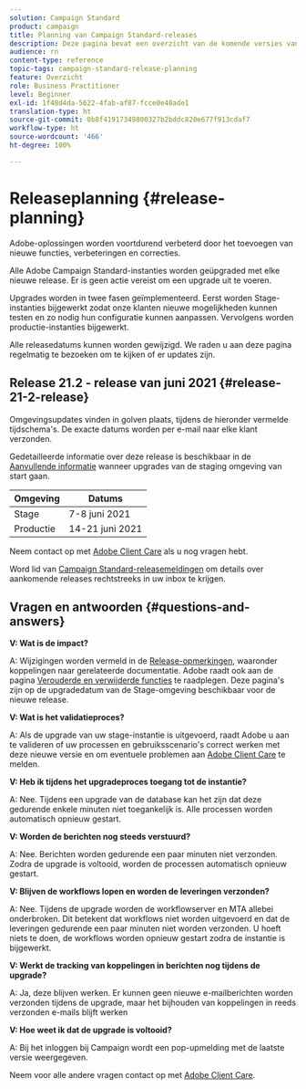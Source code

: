 ```yaml
---
solution: Campaign Standard
product: campaign
title: Planning van Campaign Standard-releases
description: Deze pagina bevat een overzicht van de komende versies van Adobe Campaign Standard.
audience: rn
content-type: reference
topic-tags: campaign-standard-release-planning
feature: Overzicht
role: Business Practitioner
level: Beginner
exl-id: 1f48d4da-5622-4fab-af87-fcce0e40ade1
translation-type: ht
source-git-commit: 8b8f41917349800327b2bddc820e677f913cdaf7
workflow-type: ht
source-wordcount: '466'
ht-degree: 100%

---
```


# Releaseplanning {#release-planning}

Adobe-oplossingen worden voortdurend verbeterd door het toevoegen van nieuwe functies, verbeteringen en correcties.

Alle Adobe Campaign Standard-instanties worden geüpgraded met elke nieuwe release. Er is geen actie vereist om een upgrade uit te voeren.

Upgrades worden in twee fasen geïmplementeerd. Eerst worden Stage-instanties bijgewerkt zodat onze klanten nieuwe mogelijkheden kunnen testen en zo nodig hun configuratie kunnen aanpassen. Vervolgens worden productie-instanties bijgewerkt.

Alle releasedatums kunnen worden gewijzigd. We raden u aan deze pagina regelmatig te bezoeken om te kijken of er updates zijn.

## Release 21.2 - release van juni 2021 {#release-21-2-release}

Omgevingsupdates vinden in golven plaats, tijdens de hieronder vermelde tijdschema&#39;s. De exacte datums worden per e-mail naar elke klant verzonden.

Gedetailleerde informatie over deze release is beschikbaar in de [Aanvullende informatie](../../rn/using/release-notes.md) wanneer upgrades van de staging omgeving van start gaan.

<table>
 <thead>
  <tr>
   <th> Omgeving<br /> </th>
   <th> Datums<br /> </th>
  </tr>
 </thead>
 <tbody>
  <tr>
   <td>Stage<br /> </td>
   <td>7-8 juni 2021<br /> </td>
  </tr>
  <tr>
   <td> Productie<br /> </td>
   <td>14-21 juni 2021<br /> </td>
  </tr>
 </tbody>
</table>

Neem contact op met [Adobe Client Care](https://helpx.adobe.com/nl/enterprise/using/support-for-experience-cloud.html) als u nog vragen hebt.

Word lid van [Campaign Standard-releasemeldingen](http://amc-mkt-prod1-t.adobe-campaign.com/lp/LP25?service=%40rZ5cqp2DgNzrgz0alKPInakNbPSTeJYozZYnS7Wbs802u4GlISkHZX4omtK00nAU6xzZ6luEWQzr7kQ9pkCwJYumWkU) om details over aankomende releases rechtstreeks in uw inbox te krijgen.

## Vragen en antwoorden {#questions-and-answers}

**V: Wat is de impact?**

A: Wijzigingen worden vermeld in de [Release-opmerkingen](../../rn/using/release-notes.md), waaronder koppelingen naar gerelateerde documentatie. Adobe raadt ook aan de pagina [Verouderde en verwijderde functies](../../rn/using/deprecated-features.md) te raadplegen. Deze pagina&#39;s zijn op de upgradedatum van de Stage-omgeving beschikbaar voor de nieuwe release.

**V: Wat is het validatieproces?**

A: Als de upgrade van uw stage-instantie is uitgevoerd, raadt Adobe u aan te valideren of uw processen en gebruiksscenario&#39;s correct werken met deze nieuwe versie en om eventuele problemen aan [Adobe Client Care](https://helpx.adobe.com/nl/enterprise/using/support-for-experience-cloud.html) te melden.

**V: Heb ik tijdens het upgradeproces toegang tot de instantie?**

A: Nee. Tijdens een upgrade van de database kan het zijn dat deze gedurende enkele minuten niet toegankelijk is. Alle processen worden automatisch opnieuw gestart.

**V: Worden de berichten nog steeds verstuurd?**

A: Nee. Berichten worden gedurende een paar minuten niet verzonden. Zodra de upgrade is voltooid, worden de processen automatisch opnieuw gestart.

**V: Blijven de workflows lopen en worden de leveringen verzonden?**

A: Nee. Tijdens de upgrade worden de workflowserver en MTA allebei onderbroken. Dit betekent dat workflows niet worden uitgevoerd en dat de leveringen gedurende een paar minuten niet worden verzonden. U hoeft niets te doen, de workflows worden opnieuw gestart zodra de instantie is bijgewerkt.

**V: Werkt de tracking van koppelingen in berichten nog tijdens de upgrade?**

A: Ja, deze blijven werken. Er kunnen geen nieuwe e-mailberichten worden verzonden tijdens de upgrade, maar het bijhouden van koppelingen in reeds verzonden e-mails blijft werken

**V: Hoe weet ik dat de upgrade is voltooid?**

A: Bij het inloggen bij Campaign wordt een pop-upmelding met de laatste versie weergegeven.

Neem voor alle andere vragen contact op met [Adobe Client Care](https://helpx.adobe.com/nl/enterprise/using/support-for-experience-cloud.html).
